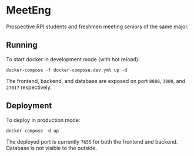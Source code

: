 # MeetEng
Prospective RPI students and freshmen meeting seniors of the same major.

## Running
To start docker in development mode (with hot reload):
```
docker-compose -f docker-compose.dev.yml up -d
```
The frontend, backend, and database are exposed on port `8080`, `3000`, and `27017` respectively.

## Deployment
To deploy in production mode:
```
docker-compose -d up
```
The deployed port is currently `7655` for both the frontend and backend. Database is not visible to the outside.
